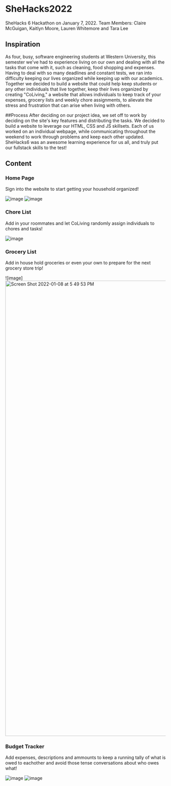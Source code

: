 # SheHacks2022
SheHacks 6 Hackathon on January 7, 2022. 
Team Members: Claire McGuigan, Kaitlyn Moore, Lauren Whitemore and Tara Lee

## Inspiration
As four, busy, software engineering students at Western University, this semester we've had to experience living on our own and dealing with all the tasks that come with it, such as cleaning, food shopping and expenses. Having to deal with so many deadlines and constant tests, we ran into difficulty keeping our lives organized while keeping up with our academics. Together we decided to build a website that could help keep students or any other individuals that live together, keep their lives organized by creating "CoLiving," a website that allows individuals to keep track of your expenses, grocery lists and weekly chore assignments, to alievate the stress and frustration that can arise when living with others.

##Process
After deciding on our project idea, we set off to work by deciding on the site's key features and distributing the tasks. We decided to build a website to leverage our HTML, CSS and JS skillsets. Each of us worked on an individual webpage, while communicating throughout the weekend to work through problems and keep each other updated. SheHacks6 was an awesome learning experience for us all, and truly put our fullstack skills to the test! 

## Content

### Home Page

Sign into the website to start getting your household organized!

![image](https://user-images.githubusercontent.com/96666915/148665009-34697abc-6b0a-4fbf-bd04-e03260f0c1dd.png)
![image](https://user-images.githubusercontent.com/96666915/148665096-90540aa1-8cdf-45c9-a039-366ee81d1a97.png)


### Chore List

Add in your roommates and let CoLiving randomly assign individuals to chores and tasks!

![image](https://user-images.githubusercontent.com/96666915/148665023-a18961b2-b322-4e91-8fdd-11ec07faa30e.png)

### Grocery List

Add in house hold groceries or even your own to prepare for the next grocery store trip!

![image]<img width="1432" alt="Screen Shot 2022-01-08 at 5 49 53 PM" src="https://user-images.githubusercontent.com/90729743/148665311-9329f98e-5a49-4f45-9017-a295e66548cf.png">

### Budget Tracker

Add expenses, descriptions and ammounts to keep a running tally of what is owed to eachother and avoid those tense conversations about who owes what!

![image](https://user-images.githubusercontent.com/96666915/148665059-ee4ea18f-1987-4625-bcc0-5ab3ebd89ac5.png)
![image](https://user-images.githubusercontent.com/96666915/148665080-481e385d-b2e3-434d-9c55-3476db27a862.png)

